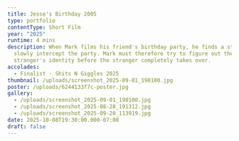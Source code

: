 ```yaml
---
title: Jesse's Birthday 2005
type: portfolio
contentType: Short Film
year: "2025"
runtime: 4 mins
description: When Mark films his friend's birthday party, he finds a stranger
  slowly intercept the party. Mark must therefore try to figure out the
  stranger's identity before the stranger completely takes over.
accolades:
  - Finalist - Shits N Giggles 2025
thumbnail: /uploads/screenshot_2025-09-01_190100.jpg
poster: /uploads/6244133f7c-poster.jpg
gallery:
  - /uploads/screenshot_2025-09-01_190100.jpg
  - /uploads/screenshot_2025-08-28_191312.jpg
  - /uploads/screenshot_2025-09-20_113919.jpg
date: 2025-10-08T19:30:00.000-07:00
draft: false
---
```

